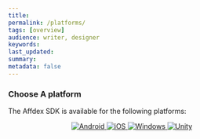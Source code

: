 ```yaml
---
title:
permalink: /platforms/
tags: [overview]
audience: writer, designer
keywords:
last_updated:
summary:
metadata: false
---
```


### Choose A platform

The Affdex SDK is available for the following platforms:


<center>
  <a href={{ "/android" | prepend: site.baseurl }}>
    <img src={{ "/images/android.png" | prepend: site.baseurl }} title="Android" />
  </a>
  <a href={{ "/ios" | prepend: site.baseurl }}>
    <img src={{ "/images/apple.png" | prepend: site.baseurl }} title="iOS" />
  </a>
  <a href={{ "/windows" | prepend: site.baseurl }}>
    <img src={{ "/images/windows.png" | prepend: site.baseurl }} title="Windows" />
  </a>
  <a href={{ "/unity" | prepend: site.baseurl }}>
    <img src={{ "/images/unity.png" | prepend: site.baseurl }} title="Unity" />
  </a>
</center>

<br />
<br />
